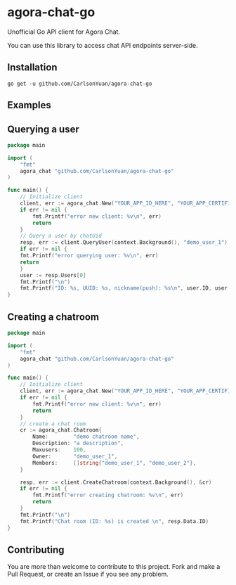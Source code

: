 # agora-chat-go

Unofficial Go API client for Agora Chat.  

You can use this library to access chat API endpoints server-side.

## Installation
```
go get -u github.com/CarlsonYuan/agora-chat-go
```

## Examples
## Querying a user
```go
package main

import (
	"fmt"
	agora_chat "github.com/CarlsonYuan/agora-chat-go"
)

func main() {
	// Initialize client
	client, err := agora_chat.New("YOUR_APP_ID_HERE", "YOUR_APP_CERTIFICATE_HERE", "YOUR_BASE_URL_HERE")
	if err != nil {
		fmt.Printf("error new client: %v\n", err)
		return
	}
	// Query a user by chatUid
	resp, err := client.QueryUser(context.Background(), "demo_user_1")
	if err != nil {
	fmt.Printf("error querying user: %v\n", err)
	return
	}
	user := resp.Users[0]
	fmt.Printf("\n")
	fmt.Printf("ID: %s, UUID: %s, nickname(push): %s\n", user.ID, user.Uuid, user.Nickname)
}
```
## Creating a chatroom
```go
package main

import (
	"fmt"
	agora_chat "github.com/CarlsonYuan/agora-chat-go"
)

func main() {
	// Initialize client
	client, err := agora_chat.New("YOUR_APP_ID_HERE", "YOUR_APP_CERTIFICATE_HERE", "YOUR_BASE_URL_HERE")
	if err != nil {
		fmt.Printf("error new client: %v\n", err)
		return
	}
	// create a chat room
	cr := agora_chat.Chatroom{
		Name:        "demo chatroom name",
		Description: "a description",
		Maxusers:    100,
		Owner:       "demo_user_1",
		Members:     []string{"demo_user_1", "demo_user_2"},
	}

	resp, err := client.CreateChatroom(context.Background(), &cr)
	if err != nil {
		fmt.Printf("error creating chatroom: %v\n", err)
		return
	}
	fmt.Printf("\n")
	fmt.Printf("Chat room (ID: %s) is created \n", resp.Data.ID)
}
```

## Contributing
You are more than welcome to contribute to this project. Fork and make a Pull Request, or create an Issue if you see any problem.
